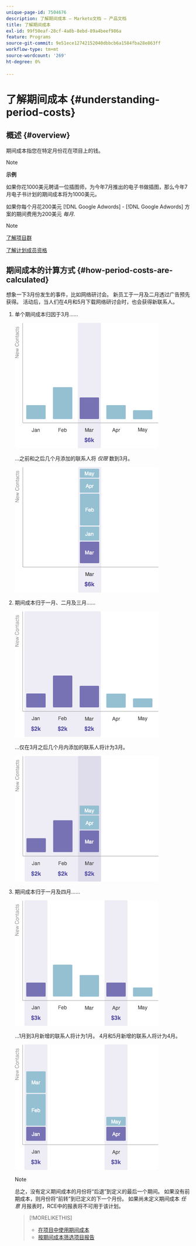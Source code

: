 ```yaml
---
unique-page-id: 7504676
description: 了解期间成本 — Marketo文档 — 产品文档
title: 了解期间成本
exl-id: 99f50eaf-28cf-4a8b-8ebd-89a4beef986a
feature: Programs
source-git-commit: 9e51ece12742152040dbbcb6a1584fba28e863ff
workflow-type: tm+mt
source-wordcount: '269'
ht-degree: 0%

---
```


# 了解期间成本 {#understanding-period-costs}

## 概述 {#overview}

期间成本指您在特定月份花在项目上的钱。

>[!NOTE]
>
>**示例**
>
>如果你花1000美元聘请一位插图师，为今年7月推出的电子书做插图，那么今年7月电子书计划的期间成本将为1000美元。
>
>如果你每个月花200美元 [!DNL Google Adwords] - [!DNL Google Adwords] 方案的期间费用为200美元 _每月_.

>[!NOTE]
>
>[了解项目群](/help/marketo/product-docs/core-marketo-concepts/programs/creating-programs/understanding-programs.md)
>
>[了解计划成员资格](/help/marketo/product-docs/core-marketo-concepts/programs/creating-programs/understanding-program-membership.md)

## 期间成本的计算方式 {#how-period-costs-are-calculated}

想象一下3月份发生的事件，比如网络研讨会。 新员工于一月及二月透过广告预先获得。 活动后，当人们在4月和5月下载网络研讨会时，也会获得新联系人。

1. 单个期间成本归因于3月……

   ![](assets/graph1.png)

   ...之前和之后几个月添加的联系人将 *仅限* 数到3月。

   ![](assets/graph2.png)

1. 期间成本归于一月、二月及三月……

   ![](assets/graph3.png)

   ...仅在3月之后几个月内添加的联系人将计为3月。

   ![](assets/graph4.png)

1. 期间成本归于一月及四月……

   ![](assets/graph5.png)

   ...1月到3月新增的联系人将计为1月。 4月和5月新增的联系人将计为4月。

   ![](assets/graph6.png)

   >[!NOTE]
   >
   >总之，没有定义期间成本的月份将“后退”到定义的最后一个期间。 如果没有前期成本，则月份将“前转”到已定义的下一个月份。 如果尚未定义期间成本 _任意_ 月报表时，RCE中的报表将不可用于该计划。

   >[!MORELIKETHIS]
   >
   >* [在项目中使用期间成本](/help/marketo/product-docs/core-marketo-concepts/programs/working-with-programs/using-period-costs-in-a-program.md)
   >* [按期间成本筛选项目报告](/help/marketo/product-docs/core-marketo-concepts/programs/program-performance-report/filter-a-program-report-by-period-cost.md)
